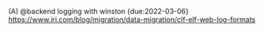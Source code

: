 (A) @backend logging with winston {due:2022-03-06} https://www.iri.com/blog/migration/data-migration/clf-elf-web-log-formats
